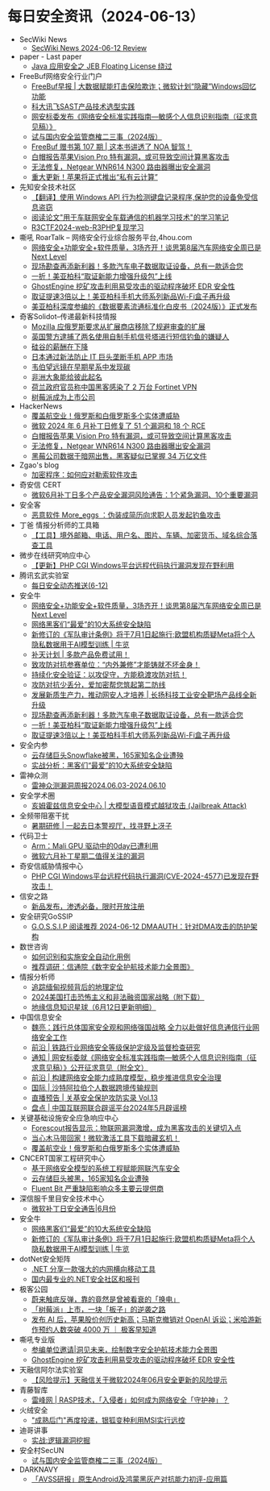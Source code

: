 # 每日安全资讯（2024-06-13）

- SecWiki News
  - [SecWiki News 2024-06-12 Review](http://www.sec-wiki.com/?2024-06-12)
- paper - Last paper
  - [Java 应用安全之 JEB Floating License 绕过](https://paper.seebug.org/3178/)
- FreeBuf网络安全行业门户
  - [FreeBuf早报 | 大数据赋能打击保险欺诈；微软计划“隐藏”Windows回忆功能](https://www.freebuf.com/news/403369.html)
  - [科大讯飞SAST产品技术选型实践](https://www.freebuf.com/articles/network/403347.html)
  - [网安标委发布《网络安全标准实践指南—敏感个人信息识别指南（征求意见稿）》](https://www.freebuf.com/news/403338.html)
  - [试与国内安全监管商榷二三事（2024版）](https://www.freebuf.com/articles/security-management/403329.html)
  - [FreeBuf 赠书第 107 期 | 这本书讲透了 NOA 智驾！](https://www.freebuf.com/fevents/403307.html)
  - [白帽报告苹果Vision Pro 特有漏洞，或可导致空间计算黑客攻击](https://www.freebuf.com/news/403303.html)
  - [无法修复，Netgear WNR614 N300 路由器曝出安全漏洞](https://www.freebuf.com/news/403304.html)
  - [重大更新！苹果将正式推出“私有云计算”](https://www.freebuf.com/news/403299.html)
- 先知安全技术社区
  - [【翻译】使用 Windows API 行为检测键盘记录程序,保护您的设备免受信息盗窃](https://xz.aliyun.com/t/14790)
  - [阅读论文"用于车联网安全车载通信的机器学习技术"的学习笔记](https://xz.aliyun.com/t/14827)
  - [R3CTF2024-web-R3PHP复现学习](https://xz.aliyun.com/t/14826)
- 嘶吼 RoarTalk – 网络安全行业综合服务平台,4hou.com
  - [网络安全+功能安全+软件质量，3场齐开！谈思第8届汽车网络安全周已是Next Level](https://www.4hou.com/posts/WKkQ)
  - [现场勘查再添新利器！多款汽车电子数据取证设备，总有一款适合您](https://www.4hou.com/posts/V2gv)
  - [一折！美亚柏科“取证新能力增强升级包”上线](https://www.4hou.com/posts/RK2O)
  - [GhostEngine 挖矿攻击利用易受攻击的驱动程序破坏 EDR 安全性](https://www.4hou.com/posts/JKLJ)
  - [取证提速3倍以上！美亚柏科手机大师系列新品Wi-Fi盒子再升级](https://www.4hou.com/posts/QKZ0)
  - [美亚柏科深度参编的《数据要素流通标准化白皮书（2024版）》正式发布](https://www.4hou.com/posts/PKX1)
- 奇客Solidot–传递最新科技情报
  - [Mozilla 应俄罗斯要求从扩展商店移除了规避审查的扩展](https://www.solidot.org/story?sid=78416)
  - [英国警方逮捕了两名使用自制手机信号塔进行短信钓鱼的嫌疑人](https://www.solidot.org/story?sid=78415)
  - [硅谷的薪酬在下降](https://www.solidot.org/story?sid=78414)
  - [日本通过新法防止 IT 巨头垄断手机 APP 市场](https://www.solidot.org/story?sid=78413)
  - [韦伯望远镜在早期星系中发现碳](https://www.solidot.org/story?sid=78412)
  - [非洲大象能给彼此起名](https://www.solidot.org/story?sid=78411)
  - [荷兰政府官员称中国黑客感染了 2 万台 Fortinet VPN](https://www.solidot.org/story?sid=78410)
  - [树莓派成为上市公司](https://www.solidot.org/story?sid=78409)
- HackerNews
  - [覆盖航空业！俄罗斯和白俄罗斯多个实体遭威胁](https://hackernews.cc/archives/53108)
  - [微软 2024 年 6 月补丁日修复了 51 个漏洞和 18 个 RCE](https://hackernews.cc/archives/53101)
  - [白帽报告苹果 Vision Pro 特有漏洞，或可导致空间计算黑客攻击](https://hackernews.cc/archives/53099)
  - [无法修复，Netgear WNR614 N300 路由器曝出安全漏洞](https://hackernews.cc/archives/53091)
  - [黑莓公司数据于暗网出售，黑客疑似已掌握 34 万亿文件](https://hackernews.cc/archives/53089)
- Zgao's blog
  - [加密程序：如何应对勒索软件攻击](https://zgao.top/%e5%8a%a0%e5%af%86%e7%a8%8b%e5%ba%8f%ef%bc%9a%e5%a6%82%e4%bd%95%e5%ba%94%e5%af%b9%e5%8b%92%e7%b4%a2%e8%bd%af%e4%bb%b6%e6%94%bb%e5%87%bb/)
- 奇安信 CERT
  - [微软6月补丁日多个产品安全漏洞风险通告：1个紧急漏洞、10个重要漏洞](https://mp.weixin.qq.com/s?__biz=MzU5NDgxODU1MQ==&mid=2247501287&idx=1&sn=022a78e23e4ee17c8d48c6f7be7511d6&chksm=fe79e17fc90e6869e4c92a585a1dbfbc44d9a2dcc53ef03d576ac6b49348f33efce88cb24552&scene=58&subscene=0#rd)
- 安全客
  - [恶意软件 More_eggs ：伪装成简历向求职人员发起钓鱼攻击](https://mp.weixin.qq.com/s?__biz=MzA5ODA0NDE2MA==&mid=2649786641&idx=1&sn=a680a6c889bf55ad95d833d8fc7dc1d3&chksm=8893b97ebfe43068607be7a8eea6647e84b10f5ea8c30888809243731d6426f329d118bf0d13&scene=58&subscene=0#rd)
- 丁爸 情报分析师的工具箱
  - [【工具】境外邮箱、电话、用户名、图片、车辆、加密货币、域名综合落查工具](https://mp.weixin.qq.com/s?__biz=MzI2MTE0NTE3Mw==&mid=2651144341&idx=1&sn=5ae2dd60ee7626c9cee90b8d81c21d68&chksm=f1af37afc6d8beb9cc120cb0c87ffe3508aadfabae506418bc7e71e0c3cec3c00b4a1c634411&scene=58&subscene=0#rd)
- 微步在线研究响应中心
  - [【更新】PHP CGI Windows平台远程代码执行漏洞发现在野利用](https://mp.weixin.qq.com/s?__biz=Mzg5MTc3ODY4Mw==&mid=2247506047&idx=1&sn=5dd15bfead5ec12c095022c0b8ed9df3&chksm=cfcabb6bf8bd327d0691eb8c03d1fa2b25a7f32dd9f23e589a69c9b7ab069de135a8889662ac&scene=58&subscene=0#rd)
- 腾讯玄武实验室
  - [每日安全动态推送(6-12)](https://mp.weixin.qq.com/s?__biz=MzA5NDYyNDI0MA==&mid=2651959689&idx=1&sn=9c7580e5f8d81d21c3f35ecadd95bc67&chksm=8baed116bcd95800e15e6d76e5164152c0f280d707e59cb89c44d1de3ab4ab1431a9ac1cac81&scene=58&subscene=0#rd)
- 安全牛
  - [网络安全+功能安全+软件质量，3场齐开！谈思第8届汽车网络安全周已是Next Level](https://www.aqniu.com/vendor/104992.html)
  - [网络黑客们“最爱”的10大系统安全缺陷](https://www.aqniu.com/industry/104984.html)
  - [新修订的《军队审计条例》将于7月1日起施行;欧盟机构质疑Meta将个人隐私数据用于AI模型训练 | 牛览](https://www.aqniu.com/industry/104973.html)
  - [补天计划 | 多款产品免费试用！](https://www.aqniu.com/vendor/104904.html)
  - [致攻防对抗参赛单位：“内外兼修”才能铸就不坏金身！](https://www.aqniu.com/vendor/104905.html)
  - [持续化安全验证：以攻促守，方能稳渡攻防对抗！](https://www.aqniu.com/vendor/104906.html)
  - [攻防对抗少丢分，爱加密帮您筑起第二防线](https://www.aqniu.com/vendor/104907.html)
  - [发展新质生产力，推动网安人才培养 | 长扬科技工业安全靶场产品线全新升级](https://www.aqniu.com/vendor/104903.html)
  - [现场勘查再添新利器！多款汽车电子数据取证设备，总有一款适合您](https://www.aqniu.com/vendor/104902.html)
  - [一折！美亚柏科“取证新能力增强升级包”上线](https://www.aqniu.com/vendor/104901.html)
  - [取证提速3倍以上！美亚柏科手机大师系列新品Wi-Fi盒子再升级](https://www.aqniu.com/vendor/104900.html)
- 安全内参
  - [云存储巨头Snowflake被黑，165家知名企业遭殃](https://mp.weixin.qq.com/s?__biz=MzI4NDY2MDMwMw==&mid=2247511918&idx=1&sn=84e8748273f6ebc4f412578d37a4d505&chksm=ebfae84edc8d615832281755845de8acaf0615682985a9c30f8ab9572c15dcec218ac0adca10&scene=58&subscene=0#rd)
  - [实战分析：黑客们“最爱”的10大系统安全缺陷](https://mp.weixin.qq.com/s?__biz=MzI4NDY2MDMwMw==&mid=2247511918&idx=2&sn=3fdf600d64fc7aca7b80ba6d9bf8acae&chksm=ebfae84edc8d6158320673c6b886531b7890fa0ac4dac202361829b8adac3905d693b99372e0&scene=58&subscene=0#rd)
- 雷神众测
  - [雷神众测漏洞周报2024.06.03-2024.06.10](https://mp.weixin.qq.com/s?__biz=MzI0NzEwOTM0MA==&mid=2652502948&idx=1&sn=14418cbec5109a7481093e79db7673f2&chksm=f2585817c52fd101b99a6504ab5128be075406e4dbd3f77728243b3b4da61d11443cf89d1b25&scene=58&subscene=0#rd)
- 安全学术圈
  - [亥姆霍兹信息安全中心 | 大模型语音模式越狱攻击 (Jailbreak Attack)](https://mp.weixin.qq.com/s?__biz=MzU5MTM5MTQ2MA==&mid=2247490900&idx=1&sn=c28ff02dc134837d28b733d30d0ab5ee&chksm=fe2ee2dfc9596bc9784efac8ffac45d1cfe6f7ea7e79b0e7caa2dadcfd5d433fc8d08fdbac6f&scene=58&subscene=0#rd)
- 全频带阻塞干扰
  - [暑期研修 | 一起去日本警视厅，找寻野上冴子](https://mp.weixin.qq.com/s?__biz=MzIzMzE2OTQyNA==&mid=2648957542&idx=1&sn=4c0c1bc9428025ca78b7ccf1d9dec240&chksm=f09ef519c7e97c0fe28d61c3361e4488ee2679c4de9122add088a0ffd0753a44866b0d726e3a&scene=58&subscene=0#rd)
- 代码卫士
  - [Arm：Mali GPU 驱动中的0day已遭利用](https://mp.weixin.qq.com/s?__biz=MzI2NTg4OTc5Nw==&mid=2247519726&idx=1&sn=0763c56c20d23383e9286aff08fcb684&chksm=ea94bc84dde33592dea1d47bb7a112dce8d7526355e0eb9087b97befe21f000b804c9146426c&scene=58&subscene=0#rd)
  - [微软六月补丁星期二值得关注的漏洞](https://mp.weixin.qq.com/s?__biz=MzI2NTg4OTc5Nw==&mid=2247519726&idx=2&sn=d94ad8ee115123318833dea4701e52e3&chksm=ea94bc84dde3359285fcce690b888a8def820c78d7da98ec18b16b66c8a1678db87e67d89382&scene=58&subscene=0#rd)
- 奇安信威胁情报中心
  - [PHP CGI Windows平台远程代码执行漏洞(CVE-2024-4577)已发现在野攻击！](https://mp.weixin.qq.com/s?__biz=MzI2MDc2MDA4OA==&mid=2247510724&idx=1&sn=452ee38da734f36eaa7d67ebbe1f52b0&chksm=ea665db3dd11d4a5cee6e19d14ef3bab1c5da7b604742980f1fb8f75624966acc9e59e1842e9&scene=58&subscene=0#rd)
- 信安之路
  - [新品发布，渗透必备，限时开放注册](https://mp.weixin.qq.com/s?__biz=MzI5MDQ2NjExOQ==&mid=2247499418&idx=1&sn=3db34b64046c5d70dfc63dacaee0ca65&chksm=ec1dceb2db6a47a4e66fbebeca46e8b8f015160e2095b000c051faff83f2e77ec7f625acd368&scene=58&subscene=0#rd)
- 安全研究GoSSIP
  - [G.O.S.S.I.P 阅读推荐 2024-06-12 DMAAUTH：针对DMA攻击的防护架构](https://mp.weixin.qq.com/s?__biz=Mzg5ODUxMzg0Ng==&mid=2247498228&idx=1&sn=63849c18eb72c130a23184c8e8ec5223&chksm=c063d72df7145e3b3afb97caf9b27c9201ae1832a53da85226cb6167b99cddfbbec5882083fa&scene=58&subscene=0#rd)
- 数世咨询
  - [如何识别和实施安全自动化用例](https://mp.weixin.qq.com/s?__biz=MzkxNzA3MTgyNg==&mid=2247512562&idx=1&sn=6b58ecd70043a8bb87feb69795496a72&chksm=c144c34ff6334a59ee93bd8840fc4b15a7816e14de24e2be63e5944a8eb25d6b77a2096b40b1&scene=58&subscene=0#rd)
  - [推荐调研：信通院《数字安全护航技术能力全景图》](https://mp.weixin.qq.com/s?__biz=MzkxNzA3MTgyNg==&mid=2247512562&idx=2&sn=66854f3b48bed3a7adbd0f1d6f835cc5&chksm=c144c34ff6334a5907fc8a6b9ce66dc990966cdd34be1b87e6b6c2f0fe968643d32e6b7a9040&scene=58&subscene=0#rd)
- 情报分析师
  - [追踪缅甸视频背后的地理定位](https://mp.weixin.qq.com/s?__biz=MzA3Mjc1MTkwOA==&mid=2650551218&idx=1&sn=dd03fb61113191dff22cf272aab46fd3&chksm=87111df9b06694ef073131f12de9e1de5795f257f51228f796d38c8fdf7ed2f1679af817cd51&scene=58&subscene=0#rd)
  - [2024美国打击恐怖主义和非法融资国家战略（附下载）](https://mp.weixin.qq.com/s?__biz=MzA3Mjc1MTkwOA==&mid=2650551218&idx=2&sn=6ab3bdc3075a753a9f49bf14b440d455&chksm=87111df9b06694ef5425187805596eb56205053c362d8229f4dd36d36fefa16ab188f742755b&scene=58&subscene=0#rd)
  - [地缘信息知识星球（6月12日更新明细）](https://mp.weixin.qq.com/s?__biz=MzA3Mjc1MTkwOA==&mid=2650551218&idx=3&sn=a6a095372d82c5800cdba06917bc021c&chksm=87111df9b06694ef222275419acd5f1286370b7f3e8242a2fe6a8444d404851c58d9edf68503&scene=58&subscene=0#rd)
- 中国信息安全
  - [魏亮：践行总体国家安全观和网络强国战略 全力以赴做好信息通信行业网络安全工作](https://mp.weixin.qq.com/s?__biz=MzA5MzE5MDAzOA==&mid=2664215848&idx=1&sn=4b40763bf380ab114fce6a4ea7757bcc&chksm=8b59b7d1bc2e3ec7df2e47e72119e0d84913791067a1b8ce8f2046ec2230867559290348c996&scene=58&subscene=0#rd)
  - [前沿 | 铁路行业网络安全等级保护定级及监督检查研究](https://mp.weixin.qq.com/s?__biz=MzA5MzE5MDAzOA==&mid=2664215848&idx=2&sn=f02939cd7bdb8c15493e19646dcac2bc&chksm=8b59b7d1bc2e3ec73b3e633e8d05ec0fbf22757340275ddf2a84345542d214668d4da5c5abc2&scene=58&subscene=0#rd)
  - [通知 | 网安标委就《网络安全标准实践指南—敏感个人信息识别指南（征求意见稿）》公开征求意见（附全文）](https://mp.weixin.qq.com/s?__biz=MzA5MzE5MDAzOA==&mid=2664215848&idx=3&sn=a7fd348f5423075d4a773670ab63f492&chksm=8b59b7d1bc2e3ec729e2acba3315450b448d648dfdc1a2145a5e86dd335baa816473441fdf50&scene=58&subscene=0#rd)
  - [前沿 | 构建网络安全能力成熟度模型，稳步推进信息安全治理](https://mp.weixin.qq.com/s?__biz=MzA5MzE5MDAzOA==&mid=2664215848&idx=4&sn=fe06189a20809a181361b5b6de18c0ee&chksm=8b59b7d1bc2e3ec7734e9a036aa2484e9004db970a2c9ae8a21fe4118b367a83bcbf70954dd8&scene=58&subscene=0#rd)
  - [国际 | 沙特阿拉伯个人数据跨境传输规则](https://mp.weixin.qq.com/s?__biz=MzA5MzE5MDAzOA==&mid=2664215848&idx=5&sn=cd637f7777442fafab4587055688caaa&chksm=8b59b7d1bc2e3ec77ddad2ed3023b5a8746ef43177d868cff46bb259035e96fe8c1401d3fb8d&scene=58&subscene=0#rd)
  - [直播预告 | 关基安全保护攻防实录 Vol.13](https://mp.weixin.qq.com/s?__biz=MzA5MzE5MDAzOA==&mid=2664215848&idx=6&sn=a2c467858f73dfd92ecd30b3da239d3b&chksm=8b59b7d1bc2e3ec729d5d65e4304ce635e5f31c080547bfbf301832e9888714d719450d01c7d&scene=58&subscene=0#rd)
  - [盘点 | 中国互联网联合辟谣平台2024年5月辟谣榜](https://mp.weixin.qq.com/s?__biz=MzA5MzE5MDAzOA==&mid=2664215848&idx=7&sn=fc225a42c02f5b94de4b61ef6b15b26c&chksm=8b59b7d1bc2e3ec71e6036f037aed45d8e34edb607cfc0833022bf60d1fa70b8e344d0c4efa7&scene=58&subscene=0#rd)
- 关键基础设施安全应急响应中心
  - [Forescout报告显示：物联网漏洞激增，成为黑客攻击的关键切入点](https://mp.weixin.qq.com/s?__biz=MzkyMzAwMDEyNg==&mid=2247544360&idx=1&sn=43e24e352d568f740891054b2bacb487&chksm=c1e9a279f69e2b6f3b39972e2e9eb6af1d95a59b8ce006a50c54804764fb3594e0588137aa7b&scene=58&subscene=0#rd)
  - [当心木马带回家！微软激活工具下载暗藏玄机！](https://mp.weixin.qq.com/s?__biz=MzkyMzAwMDEyNg==&mid=2247544360&idx=2&sn=e0f709f66d01290138a702179a4ea944&chksm=c1e9a279f69e2b6fd6582efb62e2bbfdaea06c541bb4f95a490be734d9a1dec289409ab2bbb9&scene=58&subscene=0#rd)
  - [覆盖航空业！俄罗斯和白俄罗斯多个实体遭威胁](https://mp.weixin.qq.com/s?__biz=MzkyMzAwMDEyNg==&mid=2247544360&idx=3&sn=c1cd4f434119db253a74207a80a91cf3&chksm=c1e9a279f69e2b6f2e46072d4fcef97288d9a4d90ee8964b155242ffebd497c3f0c7ded56023&scene=58&subscene=0#rd)
- CNCERT国家工程研究中心
  - [基于网络安全模型的系统工程赋能网联汽车安全](https://mp.weixin.qq.com/s?__biz=MzUzNDYxOTA1NA==&mid=2247545299&idx=1&sn=48a31bae77314bfbe482a0b51bc9a80a&chksm=fa938712cde40e048fbd4cf1446e3ad670733012568b829a70cca9ce14e4d1be0e97d9c3dbc2&scene=58&subscene=0#rd)
  - [云存储巨头被黑，165家知名企业遭殃](https://mp.weixin.qq.com/s?__biz=MzUzNDYxOTA1NA==&mid=2247545299&idx=2&sn=1eec2d7bb77110168f29d15c14a7f3ae&chksm=fa938712cde40e04adceac5dd416599e21939784fffb34844aa447b86ea4054fe5747652c44a&scene=58&subscene=0#rd)
  - [Fluent Bit 严重缺陷影响众多主要云提供商](https://mp.weixin.qq.com/s?__biz=MzUzNDYxOTA1NA==&mid=2247545299&idx=3&sn=980220ff7cb8668d371addc3417fb8bd&chksm=fa938712cde40e0437d1ccf476165e58c842fd5a4b2f82307039e27b306ac7b9e86099470a1b&scene=58&subscene=0#rd)
- 深信服千里目安全技术中心
  - [微软补丁日安全通告|6月份](https://mp.weixin.qq.com/s?__biz=Mzg2NjgzNjA5NQ==&mid=2247523122&idx=1&sn=71ed022dbf466f9c019bec734aab1bcf&chksm=ce461022f9319934d7bd51cb9c3a5063f5f0cf996f91c99049e79a4972226808b0e3fb38371c&scene=58&subscene=0#rd)
- 安全牛
  - [网络黑客们“最爱”的10大系统安全缺陷](https://mp.weixin.qq.com/s?__biz=MjM5Njc3NjM4MA==&mid=2651130400&idx=1&sn=2001531ddad8d30214d292b50193d736&chksm=bd15baf38a6233e541bf3cc4ec3bcaaaea20c90bc835274764daf55cc3aee6e8b6c0d9e6c6a2&scene=58&subscene=0#rd)
  - [新修订的《军队审计条例》将于7月1日起施行;欧盟机构质疑Meta将个人隐私数据用于AI模型训练 | 牛览](https://mp.weixin.qq.com/s?__biz=MjM5Njc3NjM4MA==&mid=2651130400&idx=2&sn=c71173a1790c69bb46f06406bcdfc087&chksm=bd15baf38a6233e5a8569e3c2dc843de10e289bd6703b34a1e641d2686c0726be020eba7cbd4&scene=58&subscene=0#rd)
- dotNet安全矩阵
  - [.NET 分享一款强大的内网横向移动工具](https://mp.weixin.qq.com/s?__biz=MzUyOTc3NTQ5MA==&mid=2247492523&idx=1&sn=c97ae0ed60656a63dda71b820077b516&chksm=fa594d46cd2ec4506b77fc451a510376d5ae4120065e454db3e1adae5eb7ffce63409fda7f78&scene=58&subscene=0#rd)
  - [国内最专业的.NET安全社区和报刊](https://mp.weixin.qq.com/s?__biz=MzUyOTc3NTQ5MA==&mid=2247492523&idx=2&sn=bb9f8131bfddbd58a40a133041ae0656&chksm=fa594d46cd2ec4506eb8ad6f67d5e7daf352b2e0fcbbad492a612fee182a0681e6cd68d2b230&scene=58&subscene=0#rd)
- 极客公园
  - [蔚来触底反弹，靠的竟然是曾被看衰的「换电」](https://mp.weixin.qq.com/s?__biz=MTMwNDMwODQ0MQ==&mid=2653043725&idx=1&sn=1f6223afcd8b027e851884bbc1d3fd62&chksm=7e5741bb4920c8ad7bc54a33e63f45e4b290b4404c12e49367a0fbe1446e6369c84f32945522&scene=58&subscene=0#rd)
  - [「树莓派」上市，一块「板子」的逆袭之路](https://mp.weixin.qq.com/s?__biz=MTMwNDMwODQ0MQ==&mid=2653043705&idx=1&sn=27a1fe822203c6a9a9366a0a995b0dba&chksm=7e57464f4920cf595d0c72584938e9d9605707f7723db03cc2bdabf41eae3bd1b2a7a800b8f7&scene=58&subscene=0#rd)
  - [发布 AI 后，苹果股价创历史新高；马斯克撤销对 OpenAI 诉讼；米哈游新作预约人数突破 4000 万 ｜ 极客早知道](https://mp.weixin.qq.com/s?__biz=MTMwNDMwODQ0MQ==&mid=2653043691&idx=1&sn=dc3bfe178a0e49221d2688f1590b669b&chksm=7e57465d4920cf4b08364f1a8878afad4fe4b029f0825d1e475b5a17bae671f0b0e957e321bb&scene=58&subscene=0#rd)
- 嘶吼专业版
  - [参编单位邀请|洞见未来，绘制数字安全护航技术能力全景图](https://mp.weixin.qq.com/s?__biz=MzI0MDY1MDU4MQ==&mid=2247575698&idx=1&sn=8f2ab82b17ba53de4300bc5adc038449&chksm=e91478a8de63f1beb2fa281a5e6c2cce76cc0972c40ce2aaf2f0c2a8a80c4815de4fa02c6987&scene=58&subscene=0#rd)
  - [GhostEngine 挖矿攻击利用易受攻击的驱动程序破坏 EDR 安全性](https://mp.weixin.qq.com/s?__biz=MzI0MDY1MDU4MQ==&mid=2247575698&idx=2&sn=9ec7badff1e6f5c30a2ce35694815b84&chksm=e91478a8de63f1bec49ec15aab2b778d7cd5577f79c822226d2bfbb58a0df81b560b52194480&scene=58&subscene=0#rd)
- 天融信阿尔法实验室
  - [【风险提示】天融信关于微软2024年06月安全更新的风险提示](https://mp.weixin.qq.com/s?__biz=Mzg3MDAzMDQxNw==&mid=2247496633&idx=1&sn=48aa313024aec20eeda560151222e620&chksm=ce96be87f9e13791c52797da3b16b0611cb141a927d53901458756ad633b329fdc94af52e93b&scene=58&subscene=0#rd)
- 青藤智库
  - [雷峰网 | RASP技术，「入侵者」如何成为网络安全「守护神」？](https://mp.weixin.qq.com/s?__biz=MzUyOTkwNTQ5Mg==&mid=2247489159&idx=1&sn=9e5e9c3494771027f58ee5cd73dc43a6&chksm=fa58b4bccd2f3daa5c646c4c8160f97d427cbf09f8a49d8ed3e9879ca6cd6a648ff40022dc34&scene=58&subscene=0#rd)
- 火绒安全
  - ["成熟后门"再度投递，银狐变种利用MSI实行远控](https://mp.weixin.qq.com/s?__biz=MzI3NjYzMDM1Mg==&mid=2247518924&idx=1&sn=1963a72d9cad8de4f94fde68c9ac3820&chksm=eb7054f3dc07dde578a6f866a9e212ba58315529b649f4cad30bfb0922af3e47b3d0a4929326&scene=58&subscene=0#rd)
- 迪哥讲事
  - [实战:逻辑漏洞挖掘](https://mp.weixin.qq.com/s?__biz=MzIzMTIzNTM0MA==&mid=2247494948&idx=1&sn=7105607c658f8821456492745233d9a2&chksm=e8a5e747dfd26e51548565a98ec5c8b540b86b90a98c4d44fe87a21e135d6449f75572c3334f&scene=58&subscene=0#rd)
- 安全村SecUN
  - [试与国内安全监管商榷二三事（2024版）](https://mp.weixin.qq.com/s?__biz=MzkyODM5NzQwNQ==&mid=2247495002&idx=1&sn=1bd6896208ae7e27d28f91837cd21a1b&chksm=c21bcc68f56c457e8b9117d68ef6c886a6645ec46f1c6ea3a0b942523ef5d360d471c3b00b91&scene=58&subscene=0#rd)
- DARKNAVY
  - [「AVSS研报」原生Android及鸿蒙黑灰产对抗能力初评-应用篇](https://mp.weixin.qq.com/s?__biz=MzkyMjM5MTk3NQ==&mid=2247485995&idx=1&sn=8b45bc591d1bfa06494046ec2ba4d285&chksm=c1f44ee3f683c7f5dadcdaa2749b816d8e02d82eead030485e15f466cc70cffcd52fc73a7a42&scene=58&subscene=0#rd)
